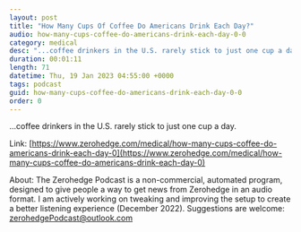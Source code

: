```yaml
---
layout: post
title: "How Many Cups Of Coffee Do Americans Drink Each Day?"
audio: how-many-cups-coffee-do-americans-drink-each-day-0-0
category: medical
desc: "...coffee drinkers in the U.S. rarely stick to just one cup a day."
duration: 00:01:11
length: 71
datetime: Thu, 19 Jan 2023 04:55:00 +0000
tags: podcast
guid: how-many-cups-coffee-do-americans-drink-each-day-0-0
order: 0
---
```

...coffee drinkers in the U.S. rarely stick to just one cup a day.

Link: [https://www.zerohedge.com/medical/how-many-cups-coffee-do-americans-drink-each-day-0](https://www.zerohedge.com/medical/how-many-cups-coffee-do-americans-drink-each-day-0)

About: The Zerohedge Podcast is a non-commercial, automated program, designed to give people a way to get news from Zerohedge in an audio format.  I am actively working on tweaking and improving the setup to create a better listening experience (December 2022).  Suggestions are welcome: [zerohedgePodcast@outlook.com](mailto:zerohedgePodcast@outlook.com)